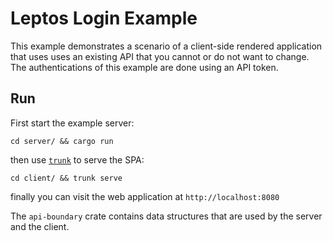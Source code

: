 # Leptos Login Example

This example demonstrates a scenario of a client-side rendered application
that uses uses an existing API that you cannot or do not want to change.
The authentications of this example are done using an API token.

## Run

First start the example server:

```
cd server/ && cargo run
```

then use [`trunk`](https://trunkrs.dev) to serve the SPA:

```
cd client/ && trunk serve
```

finally you can visit the web application at `http://localhost:8080`

The `api-boundary` crate contains data structures that are used by the server and the client.
